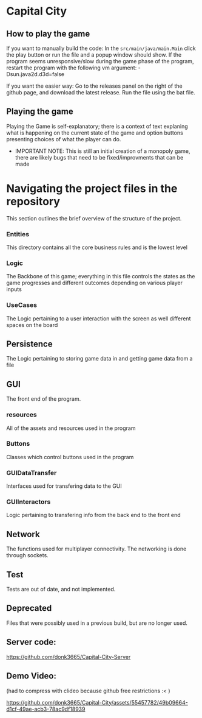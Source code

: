# Capital City

## How to play the game
If you want to manually build the code:
In the ```src/main/java/main.Main``` click the play button or run the file and a popup window 
should show. If the program seems unresponsive/slow during the game phase of the program, restart the program with the following vm argument: -Dsun.java2d.d3d=false

If you want the easier way:
Go to the releases panel on the right of the github page, and download the latest release. Run the file using the bat file.

## Playing the game
Playing the Game is self-explanatory; there is a context of text explaning what is happening
on the current state of the game and option buttons presenting choices of what the player can do.
* IMPORTANT NOTE: This is still an initial creation of a monopoly game, there are likely bugs that need to be fixed/improvments that can be made

# Navigating the project files in the repository
This section outlines the brief overview of the structure of the project.

### Entities
This directory contains all the core business rules and is the lowest level
 
### Logic
The Backbone of this game; everything in this file controls the states as the game progresses
and different outcomes depending on various player inputs

### UseCases
The Logic pertaining to a user interaction with the screen as well different spaces
on the board

## Persistence
The Logic pertaining to storing game data in and getting game data from a file

## GUI
The front end of the program.

### resources
All of the assets and resources used in the program

### Buttons
Classes which control buttons used in the program

### GUIDataTransfer
Interfaces used for transfering data to the GUI

### GUIInteractors
Logic pertaining to transfering info from the back end to the front end

## Network
The functions used for multiplayer connectivity. The networking is done through sockets.

## Test
Tests are out of date, and not implemented.

## Deprecated
Files that were possibly used in a previous build, but are no longer used.

## Server code:
https://github.com/donk3665/Capital-City-Server

## Demo Video:
(had to compress with clideo because github free restrictions :< ) 

https://github.com/donk3665/Capital-City/assets/55457782/49b09664-d1cf-49ae-acb3-78ac9df18939


